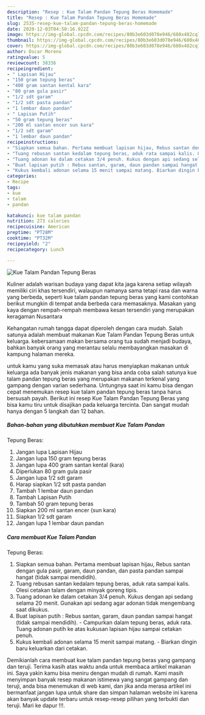 ```yaml
---
description: "Resep : Kue Talam Pandan Tepung Beras Homemade"
title: "Resep : Kue Talam Pandan Tepung Beras Homemade"
slug: 2535-resep-kue-talam-pandan-tepung-beras-homemade
date: 2020-12-03T04:50:16.922Z
image: https://img-global.cpcdn.com/recipes/80b3e603d078e946/680x482cq70/kue-talam-pandan-tepung-beras-foto-resep-utama.jpg
thumbnail: https://img-global.cpcdn.com/recipes/80b3e603d078e946/680x482cq70/kue-talam-pandan-tepung-beras-foto-resep-utama.jpg
cover: https://img-global.cpcdn.com/recipes/80b3e603d078e946/680x482cq70/kue-talam-pandan-tepung-beras-foto-resep-utama.jpg
author: Oscar Moreno
ratingvalue: 5
reviewcount: 38336
recipeingredient:
- " Lapisan Hijau"
- "150 gram tepung beras"
- "400 gram santan kental kara"
- "80 gram gula pasir"
- "1/2 sdt garam"
- "1/2 sdt pasta pandan"
- "1 lembar daun pandan"
- " Lapisan Putih"
- "50 gram tepung beras"
- "200 ml santan encer sun kara"
- "1/2 sdt garam"
- "1 lembar daun pandan"
recipeinstructions:
- "Siapkan semua bahan. Pertama membuat lapisan hijau, Rebus santan dengan gula pasir, garam, daun pandan, dan pasta pandan sampai hangat (tidak sampai mendidih)."
- "Tuang rebusan santan kedalam tepung beras, aduk rata sampai kalis. Olesi cetakan talam dengan minyak goreng tipis."
- "Tuang adonan ke dalam cetakan 3/4 penuh. Kukus dengan api sedang selama 20 menit. Gunakan api sedang agar adonan tidak mengembang saat dikukus."
- "Buat lapisan putih : Rebus santan, garam, daun pandan sampai hangat (tidak sampai mendidih). Campurkan dalam tepung beras, aduk rata. Tuang adonan putih ke atas kukusan lapisan hijau sampai cetakan penuh."
- "Kukus kembali adonan selama 15 menit sampai matang. Biarkan dingin baru keluarkan dari cetakan."
categories:
- Recipe
tags:
- kue
- talam
- pandan

katakunci: kue talam pandan 
nutrition: 273 calories
recipecuisine: American
preptime: "PT28M"
cooktime: "PT32M"
recipeyield: "2"
recipecategory: Lunch

---
```



![Kue Talam Pandan
Tepung Beras](https://img-global.cpcdn.com/recipes/80b3e603d078e946/680x482cq70/kue-talam-pandan-tepung-beras-foto-resep-utama.jpg)

Kuliner adalah warisan budaya yang dapat kita jaga karena setiap wilayah memiliki ciri khas tersendiri, walaupun namanya sama tetapi rasa dan warna yang berbeda, seperti kue talam pandan
tepung beras yang kami contohkan berikut mungkin di tempat anda berbeda cara memasaknya. Masakan yang kaya dengan rempah-rempah membawa kesan tersendiri yang merupakan keragaman Nusantara



Kehangatan rumah tangga dapat diperoleh dengan cara mudah. Salah satunya adalah membuat makanan Kue Talam Pandan
Tepung Beras untuk keluarga. kebersamaan makan bersama orang tua sudah menjadi budaya, bahkan banyak orang yang merantau selalu membayangkan masakan di kampung halaman mereka.

untuk kamu yang suka memasak atau harus menyiapkan makanan untuk keluarga ada banyak jenis makanan yang bisa anda coba salah satunya kue talam pandan
tepung beras yang merupakan makanan terkenal yang gampang dengan varian sederhana. Untungnya saat ini kamu bisa dengan cepat menemukan resep kue talam pandan
tepung beras tanpa harus bersusah payah.
Berikut ini resep Kue Talam Pandan
Tepung Beras yang bisa kamu tiru untuk disajikan pada keluarga tercinta. Dan sangat mudah hanya dengan 5 langkah dan 12 bahan.


<!--inarticleads1-->

##### Bahan-bahan yang dibutuhkan membuat Kue Talam Pandan
Tepung Beras:

1. Jangan lupa  Lapisan Hijau
1. Jangan lupa 150 gram tepung beras
1. Jangan lupa 400 gram santan kental (kara)
1. Diperlukan 80 gram gula pasir
1. Jangan lupa 1/2 sdt garam
1. Harap siapkan 1/2 sdt pasta pandan
1. Tambah 1 lembar daun pandan
1. Tambah  Lapisan Putih
1. Tambah 50 gram tepung beras
1. Siapkan 200 ml santan encer (sun kara)
1. Siapkan 1/2 sdt garam
1. Jangan lupa 1 lembar daun pandan




<!--inarticleads2-->

##### Cara membuat  Kue Talam Pandan
Tepung Beras:

1. Siapkan semua bahan. Pertama membuat lapisan hijau, Rebus santan dengan gula pasir, garam, daun pandan, dan pasta pandan sampai hangat (tidak sampai mendidih).
1. Tuang rebusan santan kedalam tepung beras, aduk rata sampai kalis. Olesi cetakan talam dengan minyak goreng tipis.
1. Tuang adonan ke dalam cetakan 3/4 penuh. Kukus dengan api sedang selama 20 menit. Gunakan api sedang agar adonan tidak mengembang saat dikukus.
1. Buat lapisan putih : Rebus santan, garam, daun pandan sampai hangat (tidak sampai mendidih). - Campurkan dalam tepung beras, aduk rata. Tuang adonan putih ke atas kukusan lapisan hijau sampai cetakan penuh.
1. Kukus kembali adonan selama 15 menit sampai matang. - Biarkan dingin baru keluarkan dari cetakan.




Demikianlah cara membuat kue talam pandan
tepung beras yang gampang dan teruji. Terima kasih atas waktu anda untuk membaca artikel makanan ini. Saya yakin kamu bisa meniru dengan mudah di rumah. Kami masih menyimpan banyak resep makanan istimewa yang sangat gampang dan teruji, anda bisa menemukan di web kami, dan jika anda merasa artikel ini bermanfaat jangan lupa untuk share dan simpan halaman website ini karena akan banyak update terbaru untuk resep-resep pilihan yang terbukti dan teruji. Mari ke dapur !!!. 
